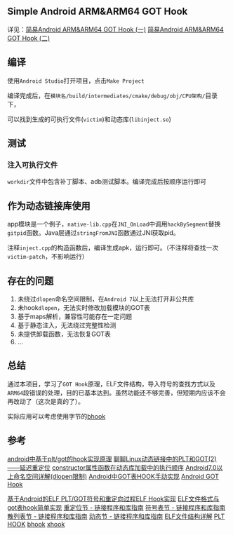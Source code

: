 ## Simple Android ARM&ARM64 GOT Hook

详见：[简易Android ARM&ARM64 GOT Hook (一)](https://blog.xhyeax.com/2021/08/23/android-arm-got-hook/)
[简易Android ARM&ARM64 GOT Hook (二)](https://blog.xhyeax.com/2021/08/30/android-arm-plt-hook/)

## 编译
使用`Android Studio`打开项目，点击`Make Project`

编译完成后，在`模块名/build/intermediates/cmake/debug/obj/CPU架构/`目录下，

可以找到生成的可执行文件(`victim`)和动态库(`libinject.so`)

## 测试
### 注入可执行文件
`workdir`文件中包含补丁脚本、adb测试脚本。编译完成后按顺序运行即可
## 作为动态链接库使用
app模块是一个例子，`native-lib.cpp`在`JNI_OnLoad`中调用`hackBySegment`替换`gitpid`函数。Java层通过`stringFromJNI`函数通过JNI获取pid。

注释`inject.cpp`的构造函数后，编译生成apk，运行即可。（不注释将查找一次`victim-patch`，不影响运行）

## 存在的问题
1. 未绕过`dlopen`命名空间限制，在`Android 7`以上无法打开非公共库
2. 未hook`dlopen`，无法实时修改加载模块的GOT表
3. 基于maps解析，兼容性可能存在一定问题
4. 基于静态注入，无法绕过完整性检测
5. 未提供卸载函数，无法恢复GOT表
6. ...

## 总结
通过本项目，学习了`GOT Hook`原理，ELF文件结构，导入符号的查找方式以及`ARM64`段错误的处理，目的已基本达到。虽然功能还不够完善，但短期内应该不会再改动了（这次是真的了）。

实际应用可以考虑使用字节的[bhook](https://github.com/bytedance/bhook)

## 参考
[android中基于plt/got的hook实现原理](https://blog.csdn.net/byhook/article/details/103500524)
[聊聊Linux动态链接中的PLT和GOT(2)——延迟重定位]([https://linyt.blog.csdn.net/article/details/51636753])
[constructor属性函数在动态库加载中的执行顺序](https://zhuanlan.zhihu.com/p/108274829)
[Android7.0以上命名空间详解(dlopen限制)](https://www.52pojie.cn/thread-948942-1-1.html)
[Android中GOT表HOOK手动实现](https://blog.csdn.net/u011247544/article/details/78564564)
[Android GOT Hook](https://www.cnblogs.com/mmmmar/p/8228391.html)

[基于Android的ELF PLT/GOT符号和重定向过程ELF Hook实现](https://blog.csdn.net/L173864930/article/details/40507359)
[ELF文件格式与got表hook简单实现](https://bbs.pediy.com/thread-267842.htm)
[重定位节 - 链接程序和库指南](https://docs.oracle.com/cd/E26926_01/html/E25910/chapter6-54839.html)
[符号表节 - 链接程序和库指南](https://docs.oracle.com/cd/E26926_01/html/E25910/chapter6-79797.html)
[散列表节 - 链接程序和库指南](https://docs.oracle.com/cd/E26926_01/html/E25910/chapter6-48031.html)
[动态节 - 链接程序和库指南](https://docs.oracle.com/cd/E26926_01/html/E25910/chapter6-42444.html)
[ELF文件结构详解](https://bbs.pediy.com/thread-255670.htm)
[PLT HOOK](https://zhuanlan.zhihu.com/p/269441842)
[bhook](https://github.com/bytedance/bhook)
[xhook](https://github.com/iqiyi/xhook)
